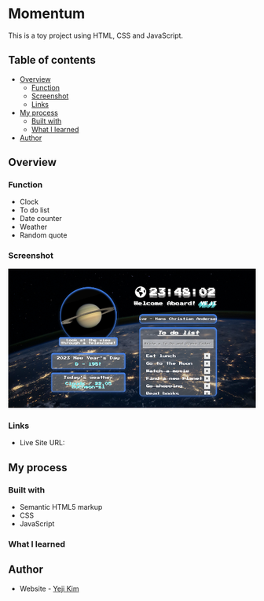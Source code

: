 # Momentum

This is a toy project using HTML, CSS and JavaScript.

## Table of contents

- [Overview](#overview)
  - [Function](#function)
  - [Screenshot](#screenshot)
  - [Links](#links)
- [My process](#my-process)
  - [Built with](#built-with)
  - [What I learned](#what-i-learned)
- [Author](#author)

## Overview

### Function

- Clock
- To do list
- Date counter
- Weather
- Random quote

### Screenshot

![](/imgs/screenshot.png)

### Links

- Live Site URL: []()

## My process

### Built with

- Semantic HTML5 markup
- CSS
- JavaScript

### What I learned

## Author

- Website - [Yeji Kim](https://github.com/yjkim0109)
